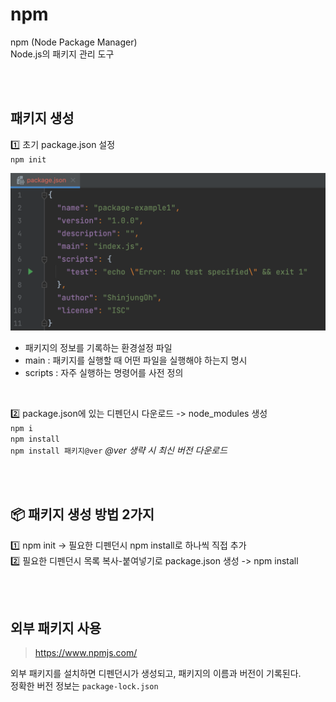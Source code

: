 # npm

npm (Node Package Manager)  
Node.js의 패키지 관리 도구

<br><br>

## 패키지 생성

1️⃣ 초기 package.json 설정    
`npm init`  

![](../Images/npm_package.png)  
* 패키지의 정보를 기록하는 환경설정 파일 
* main : 패키지를 실행할 때 어떤 파일을 실행해야 하는지 명시 
* scripts : 자주 실행하는 명령어를 사전 정의

<br>

2️⃣ package.json에 있는 디펜던시 다운로드 -> node_modules 생성    
`npm i`  
`npm install`  
`npm install 패키지@ver` <em>@ver 생략 시 최신 버전 다운로드</em>

<br><br>

## 📦 패키지 생성 방법 2가지
1️⃣ npm init -> 필요한 디펜던시 npm install로 하나씩 직접 추가     
2️⃣ 필요한 디펜던시 목록 복사-붙여넣기로 package.json 생성 -> npm install

<br><br>

## 외부 패키지 사용
> https://www.npmjs.com/

외부 패키지를 설치하면 디펜던시가 생성되고, 패키지의 이름과 버전이 기록된다.  
정확한 버전 정보는 `package-lock.json`
